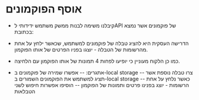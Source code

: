 # אוסף הפוקמונים

- קיבלנו משימה לבנות ממשק משתמש ידידותי לAPI של פוקמונים אשר נמצא בכתובת: <a href="https://pokeapi.co/docs/v2"></a>

- הדרישה העסקית היא להציג טבלה של פוקמונים למשתמש, שכאשר ילחץ על אחת מהרשומות של הטבלה - יוצגו בפניו הפרטים של אותו הפוקמון.
- כמו כן הלקוח מעוניין כי יופיעו לפחות 4 תמונות של אותו הפוקמון עם הלחיצה.

- אתגרים:
  -- אפשרו שמירה של פוקמונים ב-local storage
  -- צרו טבלה נוספת אשר תציג למשתמש את הפוקמונים השמורים ב-local storage
  -- כאשר נלחץ על אחת הרשומות - יוצג בפנינו פרטים ותמונות של הפוקמון
  -- הוסיפו אפשרות חיפוש לשני הטבלאות
